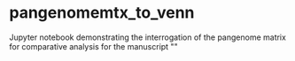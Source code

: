 # pangenomemtx_to_venn
Jupyter notebook demonstrating the interrogation of the pangenome matrix for comparative analysis for the manuscript ""
